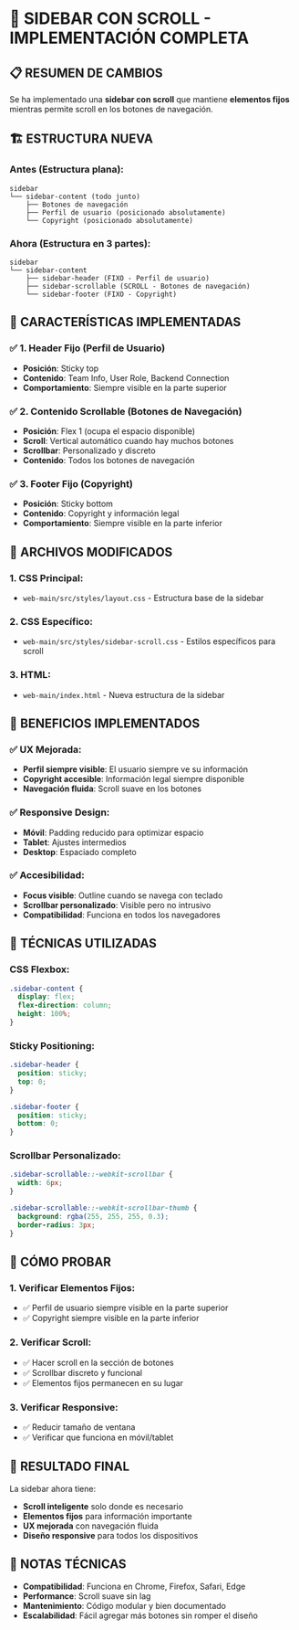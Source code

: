 # 🎯 SIDEBAR CON SCROLL - IMPLEMENTACIÓN COMPLETA

## 📋 **RESUMEN DE CAMBIOS**

Se ha implementado una **sidebar con scroll** que mantiene **elementos fijos** mientras permite scroll en los botones de navegación.

## 🏗️ **ESTRUCTURA NUEVA**

### **Antes (Estructura plana):**
```
sidebar
└── sidebar-content (todo junto)
    ├── Botones de navegación
    ├── Perfil de usuario (posicionado absolutamente)
    └── Copyright (posicionado absolutamente)
```

### **Ahora (Estructura en 3 partes):**
```
sidebar
└── sidebar-content
    ├── sidebar-header (FIXO - Perfil de usuario)
    ├── sidebar-scrollable (SCROLL - Botones de navegación)
    └── sidebar-footer (FIXO - Copyright)
```

## 🎨 **CARACTERÍSTICAS IMPLEMENTADAS**

### ✅ **1. Header Fijo (Perfil de Usuario)**
- **Posición**: Sticky top
- **Contenido**: Team Info, User Role, Backend Connection
- **Comportamiento**: Siempre visible en la parte superior

### ✅ **2. Contenido Scrollable (Botones de Navegación)**
- **Posición**: Flex 1 (ocupa el espacio disponible)
- **Scroll**: Vertical automático cuando hay muchos botones
- **Scrollbar**: Personalizado y discreto
- **Contenido**: Todos los botones de navegación

### ✅ **3. Footer Fijo (Copyright)**
- **Posición**: Sticky bottom
- **Contenido**: Copyright y información legal
- **Comportamiento**: Siempre visible en la parte inferior

## 📁 **ARCHIVOS MODIFICADOS**

### **1. CSS Principal:**
- `web-main/src/styles/layout.css` - Estructura base de la sidebar

### **2. CSS Específico:**
- `web-main/src/styles/sidebar-scroll.css` - Estilos específicos para scroll

### **3. HTML:**
- `web-main/index.html` - Nueva estructura de la sidebar

## 🎯 **BENEFICIOS IMPLEMENTADOS**

### **✅ UX Mejorada:**
- **Perfil siempre visible**: El usuario siempre ve su información
- **Copyright accesible**: Información legal siempre disponible
- **Navegación fluida**: Scroll suave en los botones

### **✅ Responsive Design:**
- **Móvil**: Padding reducido para optimizar espacio
- **Tablet**: Ajustes intermedios
- **Desktop**: Espaciado completo

### **✅ Accesibilidad:**
- **Focus visible**: Outline cuando se navega con teclado
- **Scrollbar personalizado**: Visible pero no intrusivo
- **Compatibilidad**: Funciona en todos los navegadores

## 🔧 **TÉCNICAS UTILIZADAS**

### **CSS Flexbox:**
```css
.sidebar-content {
  display: flex;
  flex-direction: column;
  height: 100%;
}
```

### **Sticky Positioning:**
```css
.sidebar-header {
  position: sticky;
  top: 0;
}

.sidebar-footer {
  position: sticky;
  bottom: 0;
}
```

### **Scrollbar Personalizado:**
```css
.sidebar-scrollable::-webkit-scrollbar {
  width: 6px;
}

.sidebar-scrollable::-webkit-scrollbar-thumb {
  background: rgba(255, 255, 255, 0.3);
  border-radius: 3px;
}
```

## 🧪 **CÓMO PROBAR**

### **1. Verificar Elementos Fijos:**
- ✅ Perfil de usuario siempre visible en la parte superior
- ✅ Copyright siempre visible en la parte inferior

### **2. Verificar Scroll:**
- ✅ Hacer scroll en la sección de botones
- ✅ Scrollbar discreto y funcional
- ✅ Elementos fijos permanecen en su lugar

### **3. Verificar Responsive:**
- ✅ Reducir tamaño de ventana
- ✅ Verificar que funciona en móvil/tablet

## 🎉 **RESULTADO FINAL**

La sidebar ahora tiene:
- **Scroll inteligente** solo donde es necesario
- **Elementos fijos** para información importante
- **UX mejorada** con navegación fluida
- **Diseño responsive** para todos los dispositivos

## 📝 **NOTAS TÉCNICAS**

- **Compatibilidad**: Funciona en Chrome, Firefox, Safari, Edge
- **Performance**: Scroll suave sin lag
- **Mantenimiento**: Código modular y bien documentado
- **Escalabilidad**: Fácil agregar más botones sin romper el diseño 
 
 